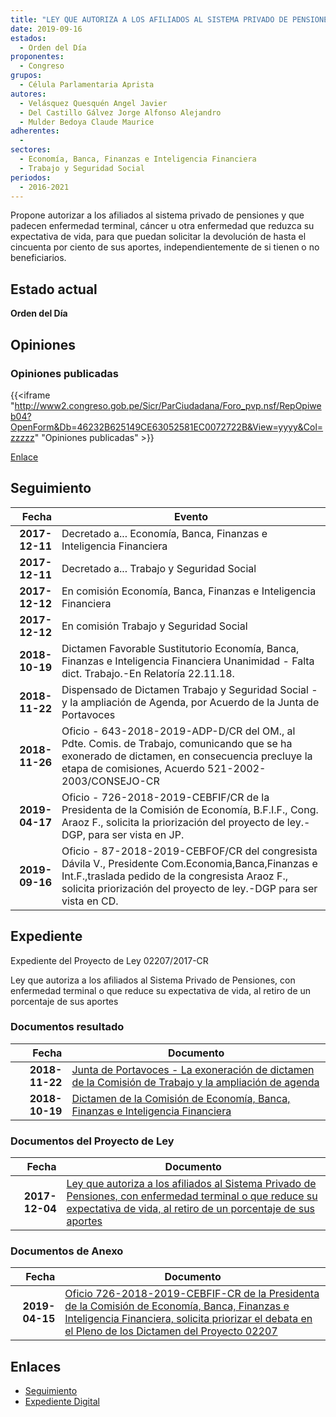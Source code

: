 ```yaml
---
title: "LEY QUE AUTORIZA A LOS AFILIADOS AL SISTEMA PRIVADO DE PENSIONES CON ENFERMEDAD TERMINAL O QUE REDUCE SU EXPECTATIVA DE VIDA, EL RETIRO DE UN PORCENTAJE DE SUS APORTES"
date: 2019-09-16
estados: 
  - Orden del Día
proponentes: 
  - Congreso
grupos: 
  - Célula Parlamentaria Aprista
autores: 
  - Velásquez Quesquén Angel Javier
  - Del Castillo Gálvez Jorge Alfonso Alejandro
  - Mulder Bedoya Claude Maurice
adherentes: 
  - 
sectores: 
  - Economía, Banca, Finanzas e Inteligencia Financiera
  - Trabajo y Seguridad Social
periodos: 
  - 2016-2021
---
```


Propone autorizar a los afiliados al sistema privado de pensiones y que padecen enfermedad terminal, cáncer u otra enfermedad que reduzca su expectativa de vida, para que puedan solicitar la devolución de hasta el cincuenta por ciento de sus aportes, independientemente de si tienen o no beneficiarios.


## Estado actual

**Orden del Día**

## Opiniones

### Opiniones publicadas

{{<iframe "http://www2.congreso.gob.pe/Sicr/ParCiudadana/Foro_pvp.nsf/RepOpiweb04?OpenForm&Db=46232B625149CE63052581EC0072722B&View=yyyy&Col=zzzzz" "Opiniones publicadas" >}}

[Enlace](http://www2.congreso.gob.pe/Sicr/ParCiudadana/Foro_pvp.nsf/RepOpiweb04?OpenForm&Db=46232B625149CE63052581EC0072722B&View=yyyy&Col=zzzzz)

## Seguimiento

| Fecha | Evento |
|------:|--------|
| **2017-12-11** | Decretado a... Economía, Banca, Finanzas e Inteligencia Financiera|
| **2017-12-11** | Decretado a... Trabajo y Seguridad Social|
| **2017-12-12** | En comisión Economía, Banca, Finanzas e Inteligencia Financiera|
| **2017-12-12** | En comisión Trabajo y Seguridad Social|
| **2018-10-19** | Dictamen Favorable Sustitutorio Economía, Banca, Finanzas e Inteligencia Financiera Unanimidad - Falta dict. Trabajo.-En Relatoría 22.11.18.|
| **2018-11-22** | Dispensado de Dictamen Trabajo y Seguridad Social - y la ampliación de Agenda, por Acuerdo de la Junta de Portavoces|
| **2018-11-26** | Oficio - 643-2018-2019-ADP-D/CR del OM., al Pdte. Comis. de Trabajo, comunicando que se ha exonerado de dictamen, en consecuencia precluye la etapa de comisiones, Acuerdo 521-2002-2003/CONSEJO-CR|
| **2019-04-17** | Oficio - 726-2018-2019-CEBFIF/CR de la Presidenta de la Comisión de Economía, B.F.I.F., Cong. Araoz F., solicita la priorización del proyecto de ley.-DGP, para ser vista en JP.|
| **2019-09-16** | Oficio - 87-2018-2019-CEBFOF/CR del congresista Dávila V., Presidente Com.Economia,Banca,Finanzas e Int.F.,traslada pedido de la congresista Araoz F., solicita priorización del proyecto de ley.-DGP para ser vista en CD.|


## Expediente

Expediente del Proyecto de Ley 02207/2017-CR

Ley que autoriza a los afiliados al Sistema Privado de Pensiones, con enfermedad terminal o que reduce su expectativa de vida, al retiro de un porcentaje de sus aportes


### Documentos resultado

| Fecha | Documento |
|------:|--------|
| **2018-11-22** | [Junta de Portavoces - La exoneración de dictamen de la Comisión de Trabajo y la ampliación de agenda](http://www.leyes.congreso.gob.pe/Documentos/2016_2021/Acuerdos/Junta_Portavoces/AJP0220720181122.pdf) |
| **2018-10-19** | [Dictamen de la Comisión de Economía, Banca, Finanzas e Inteligencia Financiera](http://www.leyes.congreso.gob.pe/Documentos/2016_2021/Dictamenes/Proyectos_de_Ley/02207DC09MAY20181019.PDF) |

### Documentos del Proyecto de Ley

| Fecha | Documento |
|------:|--------|
| **2017-12-04** | [Ley que autoriza a los afiliados al Sistema Privado de Pensiones, con enfermedad terminal o que reduce su expectativa de vida, al retiro de un porcentaje de sus aportes](http://www.leyes.congreso.gob.pe/Documentos/2016_2021/Proyectos_de_Ley_y_de_Resoluciones_Legislativas/PL0220720171204.pdf) |

### Documentos de Anexo

| Fecha | Documento |
|------:|--------|
| **2019-04-15** | [Oficio 726-2018-2019-CEBFIF-CR de la Presidenta de la Comisión de Economía, Banca, Finanzas e Inteligencia Financiera, solicita priorizar el debata en el Pleno de los Dictamen del Proyecto 02207](http://www.leyes.congreso.gob.pe/Documentos/2016_2021/Oficios/Comisiones_Ordinarias/OFICIO-726-2018-2019-CEBFIF-CR.pdf) |

## Enlaces 

- [Seguimiento](http://www2.congreso.gob.pe/Sicr/TraDocEstProc/CLProLey2016.nsf/f7fff46988ca05b1052578e100829cc7/05bb5ad925070f11052581ec00763322?OpenDocument)
- [Expediente Digital](http://www2.congreso.gob.pe/Sicr/TraDocEstProc/CLProLey2016.nsf/f7fff46988ca05b1052578e100829cc7/05bb5ad925070f11052581ec00763322?OpenDocument&Click=05257FB7005EB655.eb71d0cf91d8294e05256cdf006b5706/$Body/0.1C6C)
